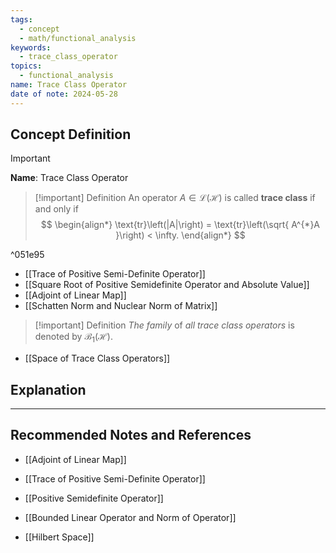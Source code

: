 ```yaml
---
tags:
  - concept
  - math/functional_analysis
keywords:
  - trace_class_operator
topics:
  - functional_analysis
name: Trace Class Operator
date of note: 2024-05-28
---
```


## Concept Definition

>[!important]
>**Name**: Trace Class Operator

>[!important] Definition
>An operator $A \in \mathcal{L}(\mathcal{H})$ is called **trace class** if and only if 
>$$
> \begin{align*}
> \text{tr}\left(|A|\right) = \text{tr}\left(\sqrt{ A^{*}A }\right) < \infty.
> \end{align*}
>$$ 

^051e95


- [[Trace of Positive Semi-Definite Operator]]
- [[Square Root of Positive Semidefinite Operator and Absolute Value]]
- [[Adjoint of Linear Map]]
- [[Schatten Norm and Nuclear Norm of Matrix]]


>[!important] Definition
>*The family* of *all trace class operators* is denoted by $\mathcal{B}_1(\mathcal{H})$.

- [[Space of Trace Class Operators]]

## Explanation







-----------
##  Recommended Notes and References

- [[Adjoint of Linear Map]]
- [[Trace of Positive Semi-Definite Operator]]
- [[Positive Semidefinite Operator]]
- [[Bounded Linear Operator and Norm of Operator]]

- [[Hilbert Space]]